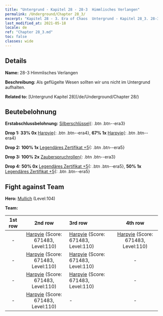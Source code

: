 ```yaml
---
title: "Untergrund - Kapitel 28 - 28-3  Himmlisches Verlangen"
permalink: /Underground/Chapter 28_3/
excerpt: "Kapitel 28 - 3. Era of Chaos  Untergrund - Kapitel 28_3. 28-3  Himmlisches Verlangen"
last_modified_at: 2021-05-18
locale: de
ref: "Chapter 28_3.md"
toc: false
classes: wide
---
```


## Details

 **Name:** 28-3  Himmlisches Verlangen

 **Beschreibung:**       Als geflügelte Wesen sollten wir uns nicht im Untergrund aufhalten.

 **Related to:** [Untergrund Kapitel 28](/de/Underground/Chapter 28/)

## Beutebelohnung

 **Erstabschlussbelohnung:** [Silberschlüssel](/ItemsDE/con_693/){: .btn .btn--era3}

 **Drop 1:** **33% 0x** [Harpyie](/ItemsDE/unt_245/){: .btn .btn--era4}, **67% 1x** [Harpyie](/ItemsDE/unt_245/){: .btn .btn--era4}

 **Drop 2:** **100% 1x** [Legendäres Zertifikat +5](/ItemsDE/mat_102/){: .btn .btn--era5}

 **Drop 3:** **100% 2x** [Zauberspruchrollen](/ItemsDE/con_694/){: .btn .btn--era3}

 **Drop 4:** **50% 0x** [Legendäres Zertifikat +5](/ItemsDE/mat_102/){: .btn .btn--era5}, **50% 1x** [Legendäres Zertifikat +5](/ItemsDE/mat_102/){: .btn .btn--era5}


## Fight against Team
 **Hero:** [Mullich](/de/heroes/Mullich/) (Level:104)

 **Team:**


  | 1st row | 2nd row | 3rd row | 4th row |
  |:----:|:----:|:----|:----:|
  | - | [Harpyie](/de/units/Harpy/) (Score: 671483, Level:110)  | [Harpyie](/de/units/Harpy/) (Score: 671483, Level:110)  | [Harpyie](/de/units/Harpy/) (Score: 671483, Level:110)  |
  | - | [Harpyie](/de/units/Harpy/) (Score: 671483, Level:110)  | [Harpyie](/de/units/Harpy/) (Score: 671483, Level:110)  | - |
  | - | [Harpyie](/de/units/Harpy/) (Score: 671483, Level:110)  | [Harpyie](/de/units/Harpy/) (Score: 671483, Level:110)  | - |
  | - | [Harpyie](/de/units/Harpy/) (Score: 671483, Level:110)  | - | - |


